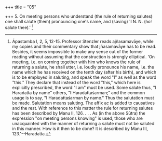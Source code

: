 +++
title = "05"

+++
5. On meeting persons who understand (the rule of returning salutes) one shall salute (them) pronouncing one's name, and (saving) 'I N. N. (ho! salute thee).' [^4] 


[^4]:  Āpastamba I, 2, 5, 12-15. Professor Stenzler reads ajñasamavāye, while my copies and their commentary show that jñasamavāye has to be read. Besides, it seems impossible to make any sense out of the former reading without assuming that the construction is strongly elliptical. 'On meeting, i.e. on corning together with him who knows the rule of returning a salute, he shall utter, i.e. loudly pronounce his name, i.e. the name which he has received on the tenth day (after his birth), and which is to be employed in saluting, and speak the word "I" as well as the word "this." They declare that instead of the word "this," which here is explicitly prescribed, the word "I am" must be used. Some salute thus, "I Haradatta by name" others, "I Haradattaśarman;" and the common usage is to say, "I Haradattaśarman by name." Thus the salutation must be made. Salutation means saluting. The affix ac is added to causatives and the rest. With reference to this matter the rule for returning salutes has been described by Manu II, 126. . . . As (in the above Sūtra) the expression "on meeting persons knowing" is used, those who are unacquainted with the manner of returning a salute must not be saluted in this manner. How is it then to be done? It is described by Manu III, 123.'--Haradatta.
